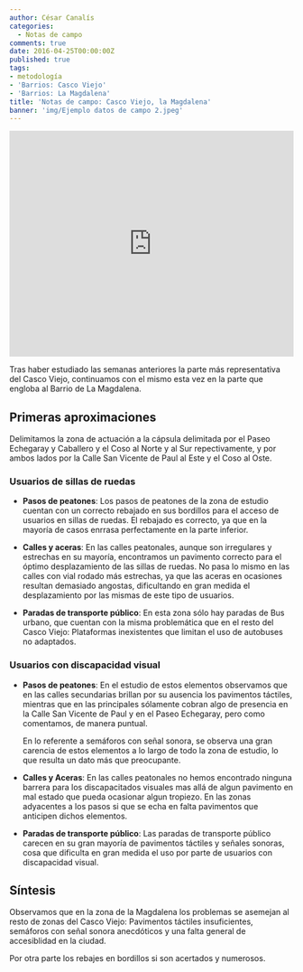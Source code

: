 ```yaml
---
author: César Canalís
categories:
  - Notas de campo
comments: true
date: 2016-04-25T00:00:00Z
published: true
tags:
- metodología
- 'Barrios: Casco Viejo'
- 'Barrios: La Magdalena'
title: 'Notas de campo: Casco Viejo, la Magdalena'
banner: 'img/Ejemplo datos de campo 2.jpeg'
---
```


<iframe src="http://overpass-turbo.eu/map.html?Q=%2F*%0AThis%20has%20been%20generated%20by%20the%20overpass-turbo%20wizard.%0AThe%20original%20search%20was%3A%0A%E2%80%9Cnote%3D%22%23Zaccesibilidad%22%E2%80%9D%0A*%2F%0A[out%3Ajson][timeout%3A25]%3B%0A%2F%2F%20gather%20results%0A%28%0A%20%20%2F%2F%20query%20part%20for%3A%20%E2%80%9Cnote%3D%22%23Zaccesibilidad%22%E2%80%9D%0A%20%20node[%22note%22%3D%22%23Zaccesibilidad%22]%2841.64791952968034%2C-0.8783698081970215%2C41.65654529024557%2C-0.8678126335144043%29%3B%0A%20%20way[%22note%22%3D%22%23Zaccesibilidad%22]%2841.64791952968034%2C-0.8783698081970215%2C41.65654529024557%2C-0.8678126335144043%29%3B%0A%20%20relation[%22note%22%3D%22%23Zaccesibilidad%22]%2841.64791952968034%2C-0.8783698081970215%2C41.65654529024557%2C-0.8678126335144043%29%3B%0A%29%3B%0A%2F%2F%20print%20results%0Aout%20body%3B%0A%3E%3B%0Aout%20skel%20qt%3B" width="100%" height="400" frameborder="0"></iframe>

Tras haber estudiado las semanas anteriores la parte más representativa del Casco Viejo, continuamos con el mismo esta vez en la parte que engloba al Barrio de La Magdalena.

## Primeras aproximaciones

Delimitamos la zona de actuación a la cápsula delimitada por el Paseo Echegaray y Caballero y  el Coso al Norte y al Sur repectivamente, y por ambos lados por la Calle San Vicente de Paul al Este y el Coso al Oste.


### Usuarios de sillas de ruedas

* **Pasos de peatones**: Los pasos de peatones de la zona de estudio cuentan con un correcto rebajado en sus bordillos para el acceso de usuarios en sillas de ruedas. El rebajado es correcto, ya que en la mayoría de casos enrrasa perfectamente en la parte inferior.

 * **Calles y aceras**: En las calles peatonales, aunque son irregulares y estrechas en su mayoría, encontramos un pavimento correcto para el óptimo desplazamiento de las sillas de ruedas.
    No pasa lo mismo en las calles con vial rodado más estrechas, ya que las aceras en ocasiones resultan demasiado angostas, dificultando en gran medida el desplazamiento por las mismas de este tipo de usuarios.

* **Paradas de transporte público**: En esta zona sólo hay paradas de Bus urbano, que cuentan con la misma problemática que en el resto del Casco Viejo: Plataformas  inexistentes que limitan el uso de autobuses no adaptados.

### **Usuarios con discapacidad visual**

* **Pasos de peatones**: En el estudio de estos elementos observamos que en las calles secundarias brillan por su ausencia los pavimentos táctiles, mientras que en las principales sólamente cobran algo de presencia en la Calle San Vicente de Paul y en el Paseo Echegaray, pero como comentamos, de manera puntual.

  En lo referente a semáforos con señal sonora, se observa una gran carencia de estos elementos a lo largo de todo la zona de estudio, lo que resulta un dato más que preocupante.



* **Calles y Aceras**: En las calles peatonales no hemos encontrado ninguna barrera para los discapacitados visuales mas allá de algun pavimento en mal estado que pueda ocasionar algun tropiezo. En las zonas adyacentes a los pasos si que se echa en falta pavimentos que anticipen dichos elementos.

* **Paradas de transporte público**: Las paradas de transporte público carecen en su gran mayoría de pavimentos táctiles y señales sonoras, cosa que dificulta en gran medida el uso por parte de usuarios con discapacidad visual.

## Síntesis

Observamos que en la zona de la Magdalena los problemas se asemejan al resto de zonas del Casco Viejo: Pavimentos táctiles insuficientes, semáforos con señal sonora anecdóticos y una falta general de accesiblidad en la ciudad.

Por otra parte los rebajes en bordillos si son acertados y numerosos.
